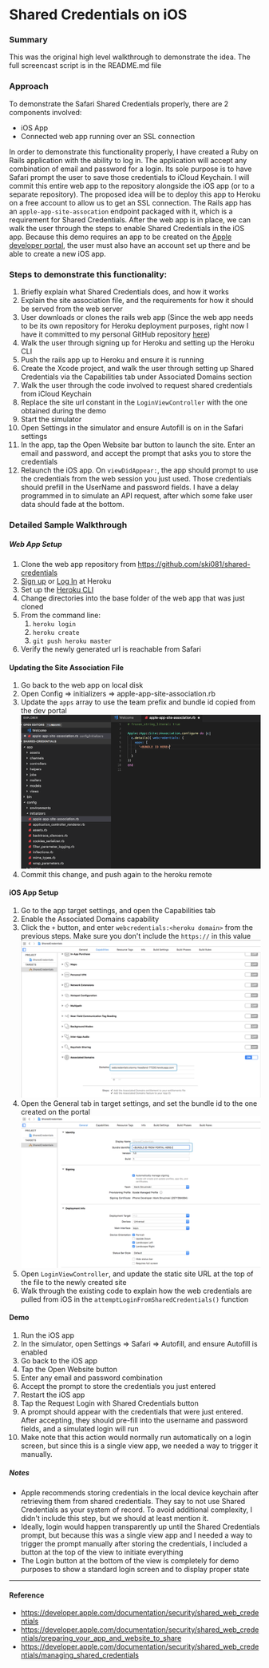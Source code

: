 # Shared Credentials on iOS

### Summary
This was the original high level walkthrough to demonstrate the idea. The full screencast script is in the README.md file

### Approach
To demonstrate the Safari Shared Credentials properly, there are 2 components involved:

- iOS App
- Connected web app running over an SSL connection

In order to demonstrate this functionality properly, I have created a Ruby on Rails application with the ability to log in. The application will accept any combination of email and password for a login. Its sole purpose is to have Safari prompt the user to save those credentials to iCloud Keychain.  I will commit this entire web app to the repository alongside the iOS app (or to a separate repository). The proposed idea will be to deploy this app to Heroku on a free account to allow us to get an SSL connection. The Rails app has an `apple-app-site-assocation` endpoint packaged with it, which is a requirement for Shared Credentials. After the web app is in place, we can walk the user through the steps to enable Shared Credentials in the iOS app. Because this demo requires an app to be created on the [Apple developer portal](https://developer.apple.com), the user must also have an account set up there and be able to create a new iOS app.

### Steps to demonstrate this functionality:

1. Briefly explain what Shared Credentials does, and how it works
2. Explain the site association file, and the requirements for how it should be served from the web server
3. User downloads or clones the rails web app (Since the web app needs to be its own repository for Heroku deployment purposes, right now I have it committed to my personal GitHub repository [here](https://github.com/ski081/shared-credentials))
4. Walk the user through signing up for Heroku and setting up the Heroku CLI
5. Push the rails app up to Heroku and ensure it is running
6. Create the Xcode project, and walk the user through setting up Shared Credentials via the Capabilities tab under Associated Domains section
7. Walk the user through the code involved to request shared credentials from iCloud Keychain
8. Replace the site url constant in the `LoginViewController` with the one obtained during the demo
9. Start the simulator 
10. Open Settings in the simulator and ensure Autofill is on in the Safari settings
11. In the app, tap the Open Website bar button to launch the site. Enter an email and password, and accept the prompt that asks you to store the credentials
12. Relaunch the iOS app. On `viewDidAppear:`, the app should prompt to use the credentials from the web session you just used. Those credentials should prefill in the UserName and password fields. I have a delay programmed in to simulate an API request, after which some fake user data should fade at the bottom.

### Detailed Sample Walkthrough
##### Web App Setup
1. Clone the web app repository from https://github.com/ski081/shared-credentials
2. [Sign up](https://signup.heroku.com/login) or [Log In](https://id.heroku.com/login) at Heroku
3. Set up the [Heroku CLI](https://devcenter.heroku.com/articles/heroku-cli)
4. Change directories into the base folder of the web app that was just cloned
5. From the command line:
    1. `heroku login`
    2. `heroku create`
    3. `git push heroku master`
6. Verify the newly generated url is reachable from Safari

#### Updating the Site Association File
1. Go back to the web app on local disk
2. Open Config => initializers => apple-app-site-association.rb
3. Update the `apps` array to use the team prefix and bundle id copied from the dev portal
![rails site association](images/rails-site-association.png)
4. Commit this change, and push again to the heroku remote

#### iOS App Setup
1. Go to the app target settings, and open the Capabilities tab
2. Enable the Associated Domains capability
3. Click the `+` button, and enter `webcredentials:<heroku domain>` from the previous steps. Make sure you don't include the `https://` in this value
![associated domains capability](images/associated-domains-capability.png)
4. Open the General tab in target settings, and set the bundle id to the one created on the portal
![bundle id](images/bundle-id.png)
5. Open `LoginViewController`, and update the static site URL at the top of the file to the newly created site
6. Walk through the existing code to explain how the web credentials are pulled from iOS in the `attemptLoginFromSharedCredentials()` function

#### Demo
1. Run the iOS app
2. In the simulator, open Settings => Safari => Autofill, and ensure Autofill is enabled
3. Go back to the iOS app
4. Tap the Open Website button
5. Enter any email and password combination
6. Accept the prompt to store the credentials you just entered
7. Restart the iOS app
8. Tap the Request Login with Shared Credentials button 
9. A prompt should appear with the credentials that were just entered. After accepting, they should pre-fill into the username and password fields, and a simulated login will run
10. Make note that this action would normally run automatically on a login screen, but since this is a single view app, we needed a way to trigger it manually.

##### Notes
- Apple recommends storing credentials in the local device keychain after retrieving them from shared credentials. They say to not use Shared Credentials as your system of record. To avoid additional complexity, I didn't include this step, but we should at least mention it.
- Ideally, login would happen transparently up until the Shared Credentials prompt, but because this was a single view app and I needed a way to trigger the prompt manually after storing the credentials, I included a button at the top of the view to initiate everything
- The Login button at the bottom of the view is completely for demo purposes to show a standard login screen and to display proper state

---------
#### Reference
- https://developer.apple.com/documentation/security/shared_web_credentials
- https://developer.apple.com/documentation/security/shared_web_credentials/preparing_your_app_and_website_to_share
- https://developer.apple.com/documentation/security/shared_web_credentials/managing_shared_credentials
